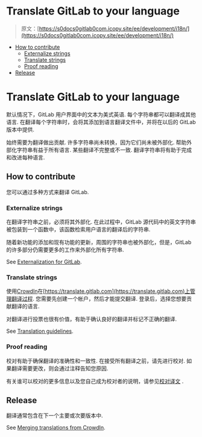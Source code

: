 # Translate GitLab to your language

> 原文：[https://s0docs0gitlab0com.icopy.site/ee/development/i18n/](https://s0docs0gitlab0com.icopy.site/ee/development/i18n/)

*   [How to contribute](#how-to-contribute)
    *   [Externalize strings](#externalize-strings)
    *   [Translate strings](#translate-strings)
    *   [Proof reading](#proof-reading)
*   [Release](#release)

# Translate GitLab to your language[](#translate-gitlab-to-your-language "Permalink")

默认情况下，GitLab 用户界面中的文本为美式英语. 每个字符串都可以翻译成其他语言. 在翻译每个字符串时，会将其添加到语言翻译文件中，并将在以后的 GitLab 版本中提供.

始终需要为翻译做出贡献. 许多字符串尚未转换，因为它们尚未被外部化. 帮助外部化字符串有益于所有语言. 某些翻译不完整或不一致. 翻译字符串将有助于完成和改进每种语言.

## How to contribute[](#how-to-contribute "Permalink")

您可以通过多种方式来翻译 GitLab.

### Externalize strings[](#externalize-strings "Permalink")

在翻译字符串之前，必须将其外部化. 在此过程中，GitLab 源代码中的英文字符串被包装到一个函数中，该函数检索用户语言的翻译后的字符串.

随着新功能的添加和现有功能的更新，周围的字符串也被外部化，但是，GitLab 的许多部分仍需要更多的工作来外部化所有字符串.

See [Externalization for GitLab](externalization.html).

### Translate strings[](#translate-strings "Permalink")

使用[CrowdIn](https://crowdin.com/)在[https://translate.gitlab.com](https://translate.gitlab.com)上管理翻译过程. 您需要先创建一个帐户，然后才能提交翻译. 登录后，选择您想要贡献翻译的语言.

对翻译进行投票也很有价值，有助于确认良好的翻译并标记不正确的翻译.

See [Translation guidelines](translation.html).

### Proof reading[](#proof-reading "Permalink")

校对有助于确保翻译的准确性和一致性. 在接受所有翻译之前，请先进行校对. 如果翻译需要更改，则会通过注释告知您原因.

有关谁可以校对的更多信息以及您自己成为校对者的说明，请参见[校对译文](proofreader.html) .

## Release[](#release "Permalink")

翻译通常包含在下一个主要或次要版本中.

See [Merging translations from CrowdIn](merging_translations.html).